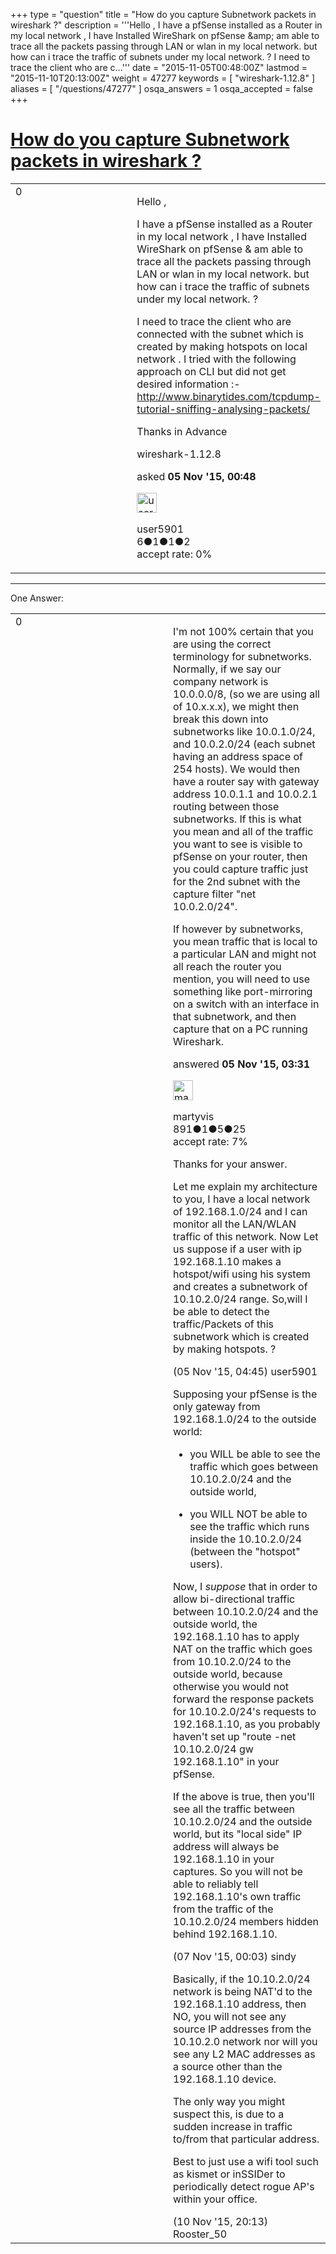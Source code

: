 +++
type = "question"
title = "How do you capture Subnetwork packets in wireshark ?"
description = '''Hello , I have a pfSense installed as a Router in my local network , I have Installed WireShark on pfSense &amp;amp; am able to trace all the packets passing through LAN or wlan in my local network. but how can i trace the traffic of subnets under my local network. ? I need to trace the client who are c...'''
date = "2015-11-05T00:48:00Z"
lastmod = "2015-11-10T20:13:00Z"
weight = 47277
keywords = [ "wireshark-1.12.8" ]
aliases = [ "/questions/47277" ]
osqa_answers = 1
osqa_accepted = false
+++

<div class="headNormal">

# [How do you capture Subnetwork packets in wireshark ?](/questions/47277/how-do-you-capture-subnetwork-packets-in-wireshark)

</div>

<div id="main-body">

<div id="askform">

<table id="question-table" style="width:100%;"><colgroup><col style="width: 50%" /><col style="width: 50%" /></colgroup><tbody><tr class="odd"><td style="width: 30px; vertical-align: top"><div class="vote-buttons"><span id="post-47277-upvote" class="ajax-command post-vote up" rel="nofollow" title="I like this post (click again to cancel)"> </span><div id="post-47277-score" class="post-score" title="current number of votes">0</div><span id="post-47277-downvote" class="ajax-command post-vote down" rel="nofollow" title="I dont like this post (click again to cancel)"> </span> <span id="favorite-mark" class="ajax-command favorite-mark" rel="nofollow" title="mark/unmark this question as favorite (click again to cancel)"> </span><div id="favorite-count" class="favorite-count"></div></div></td><td><div id="item-right"><div class="question-body"><p>Hello ,</p><p>I have a pfSense installed as a Router in my local network , I have Installed WireShark on pfSense &amp; am able to trace all the packets passing through LAN or wlan in my local network. but how can i trace the traffic of subnets under my local network. ?</p><p>I need to trace the client who are connected with the subnet which is created by making hotspots on local network . I tried with the following approach on CLI but did not get desired information :- <a href="http://www.binarytides.com/tcpdump-tutorial-sniffing-analysing-packets/">http://www.binarytides.com/tcpdump-tutorial-sniffing-analysing-packets/</a></p><p>Thanks in Advance</p></div><div id="question-tags" class="tags-container tags"><span class="post-tag tag-link-wireshark-1.12.8" rel="tag" title="see questions tagged &#39;wireshark-1.12.8&#39;">wireshark-1.12.8</span></div><div id="question-controls" class="post-controls"></div><div class="post-update-info-container"><div class="post-update-info post-update-info-user"><p>asked <strong>05 Nov '15, 00:48</strong></p><img src="https://secure.gravatar.com/avatar/95b8ef56b38cb48d36b04d1dc548a328?s=32&amp;d=identicon&amp;r=g" class="gravatar" width="32" height="32" alt="user5901&#39;s gravatar image" /><p><span>user5901</span><br />
<span class="score" title="6 reputation points">6</span><span title="1 badges"><span class="badge1">●</span><span class="badgecount">1</span></span><span title="1 badges"><span class="silver">●</span><span class="badgecount">1</span></span><span title="2 badges"><span class="bronze">●</span><span class="badgecount">2</span></span><br />
<span class="accept_rate" title="Rate of the user&#39;s accepted answers">accept rate:</span> <span title="user5901 has no accepted answers">0%</span></p></div></div><div id="comments-container-47277" class="comments-container"></div><div id="comment-tools-47277" class="comment-tools"></div><div class="clear"></div><div id="comment-47277-form-container" class="comment-form-container"></div><div class="clear"></div></div></td></tr></tbody></table>

------------------------------------------------------------------------

<div class="tabBar">

<span id="sort-top"></span>

<div class="headQuestions">

One Answer:

</div>

</div>

<span id="47282"></span>

<div id="answer-container-47282" class="answer">

<table style="width:100%;"><colgroup><col style="width: 50%" /><col style="width: 50%" /></colgroup><tbody><tr class="odd"><td style="width: 30px; vertical-align: top"><div class="vote-buttons"><span id="post-47282-upvote" class="ajax-command post-vote up" rel="nofollow" title="I like this post (click again to cancel)"> </span><div id="post-47282-score" class="post-score" title="current number of votes">0</div><span id="post-47282-downvote" class="ajax-command post-vote down" rel="nofollow" title="I dont like this post (click again to cancel)"> </span></div></td><td><div class="item-right"><div class="answer-body"><p>I'm not 100% certain that you are using the correct terminology for subnetworks. Normally, if we say our company network is 10.0.0.0/8, (so we are using all of 10.x.x.x), we might then break this down into subnetworks like 10.0.1.0/24, and 10.0.2.0/24 (each subnet having an address space of 254 hosts). We would then have a router say with gateway address 10.0.1.1 and 10.0.2.1 routing between those subnetworks. If this is what you mean and all of the traffic you want to see is visible to pfSense on your router, then you could capture traffic just for the 2nd subnet with the capture filter "net 10.0.2.0/24".</p><p>If however by subnetworks, you mean traffic that is local to a particular LAN and might not all reach the router you mention, you will need to use something like port-mirroring on a switch with an interface in that subnetwork, and then capture that on a PC running Wireshark.</p></div><div class="answer-controls post-controls"></div><div class="post-update-info-container"><div class="post-update-info post-update-info-user"><p>answered <strong>05 Nov '15, 03:31</strong></p><img src="https://secure.gravatar.com/avatar/57fbbe2a1e14ccc2a681a28886e5a484?s=32&amp;d=identicon&amp;r=g" class="gravatar" width="32" height="32" alt="martyvis&#39;s gravatar image" /><p><span>martyvis</span><br />
<span class="score" title="891 reputation points">891</span><span title="1 badges"><span class="badge1">●</span><span class="badgecount">1</span></span><span title="5 badges"><span class="silver">●</span><span class="badgecount">5</span></span><span title="25 badges"><span class="bronze">●</span><span class="badgecount">25</span></span><br />
<span class="accept_rate" title="Rate of the user&#39;s accepted answers">accept rate:</span> <span title="martyvis has 5 accepted answers">7%</span></p></div></div><div id="comments-container-47282" class="comments-container"><span id="47290"></span><div id="comment-47290" class="comment"><div id="post-47290-score" class="comment-score"></div><div class="comment-text"><p>Thanks for your answer.</p><p>Let me explain my architecture to you, I have a local network of 192.168.1.0/24 and I can monitor all the LAN/WLAN traffic of this network. Now Let us suppose if a user with ip 192.168.1.10 makes a hotspot/wifi using his system and creates a subnetwork of 10.10.2.0/24 range. So,will I be able to detect the traffic/Packets of this subnetwork which is created by making hotspots. ?</p></div><div id="comment-47290-info" class="comment-info"><span class="comment-age">(05 Nov '15, 04:45)</span> <span class="comment-user userinfo">user5901</span></div></div><span id="47356"></span><div id="comment-47356" class="comment"><div id="post-47356-score" class="comment-score"></div><div class="comment-text"><p>Supposing your pfSense is the only gateway from 192.168.1.0/24 to the outside world:</p><ul><li><p>you WILL be able to see the traffic which goes between 10.10.2.0/24 and the outside world,</p></li><li><p>you WILL NOT be able to see the traffic which runs inside the 10.10.2.0/24 (between the "hotspot" users).</p></li></ul><p>Now, I <em>suppose</em> that in order to allow bi-directional traffic between 10.10.2.0/24 and the outside world, the 192.168.1.10 has to apply NAT on the traffic which goes from 10.10.2.0/24 to the outside world, because otherwise you would not forward the response packets for 10.10.2.0/24's requests to 192.168.1.10, as you probably haven't set up "route -net 10.10.2.0/24 gw 192.168.1.10" in your pfSense.</p><p>If the above is true, then you'll see all the traffic between 10.10.2.0/24 and the outside world, but its "local side" IP address will always be 192.168.1.10 in your captures. So you will not be able to reliably tell 192.168.1.10's own traffic from the traffic of the 10.10.2.0/24 members hidden behind 192.168.1.10.</p></div><div id="comment-47356-info" class="comment-info"><span class="comment-age">(07 Nov '15, 00:03)</span> <span class="comment-user userinfo">sindy</span></div></div><span id="47502"></span><div id="comment-47502" class="comment"><div id="post-47502-score" class="comment-score"></div><div class="comment-text"><p>Basically, if the 10.10.2.0/24 network is being NAT'd to the 192.168.1.10 address, then NO, you will not see any source IP addresses from the 10.10.2.0 network nor will you see any L2 MAC addresses as a source other than the 192.168.1.10 device.</p><p>The only way you might suspect this, is due to a sudden increase in traffic to/from that particular address.</p><p>Best to just use a wifi tool such as kismet or inSSIDer to periodically detect rogue AP's within your office.</p></div><div id="comment-47502-info" class="comment-info"><span class="comment-age">(10 Nov '15, 20:13)</span> <span class="comment-user userinfo">Rooster_50</span></div></div></div><div id="comment-tools-47282" class="comment-tools"></div><div class="clear"></div><div id="comment-47282-form-container" class="comment-form-container"></div><div class="clear"></div></div></td></tr></tbody></table>

</div>

<div class="paginator-container-left">

</div>

</div>

</div>

